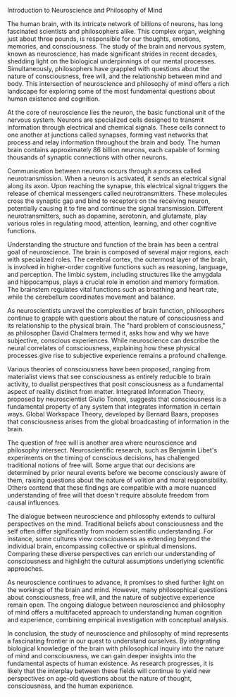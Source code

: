 Introduction to Neuroscience and Philosophy of Mind

The human brain, with its intricate network of billions of neurons, has long fascinated scientists and philosophers alike. This complex organ, weighing just about three pounds, is responsible for our thoughts, emotions, memories, and consciousness. The study of the brain and nervous system, known as neuroscience, has made significant strides in recent decades, shedding light on the biological underpinnings of our mental processes. Simultaneously, philosophers have grappled with questions about the nature of consciousness, free will, and the relationship between mind and body. This intersection of neuroscience and philosophy of mind offers a rich landscape for exploring some of the most fundamental questions about human existence and cognition.

At the core of neuroscience lies the neuron, the basic functional unit of the nervous system. Neurons are specialized cells designed to transmit information through electrical and chemical signals. These cells connect to one another at junctions called synapses, forming vast networks that process and relay information throughout the brain and body. The human brain contains approximately 86 billion neurons, each capable of forming thousands of synaptic connections with other neurons.

Communication between neurons occurs through a process called neurotransmission. When a neuron is activated, it sends an electrical signal along its axon. Upon reaching the synapse, this electrical signal triggers the release of chemical messengers called neurotransmitters. These molecules cross the synaptic gap and bind to receptors on the receiving neuron, potentially causing it to fire and continue the signal transmission. Different neurotransmitters, such as dopamine, serotonin, and glutamate, play various roles in regulating mood, attention, learning, and other cognitive functions.

Understanding the structure and function of the brain has been a central goal of neuroscience. The brain is composed of several major regions, each with specialized roles. The cerebral cortex, the outermost layer of the brain, is involved in higher-order cognitive functions such as reasoning, language, and perception. The limbic system, including structures like the amygdala and hippocampus, plays a crucial role in emotion and memory formation. The brainstem regulates vital functions such as breathing and heart rate, while the cerebellum coordinates movement and balance.

As neuroscientists unravel the complexities of brain function, philosophers continue to grapple with questions about the nature of consciousness and its relationship to the physical brain. The "hard problem of consciousness," as philosopher David Chalmers termed it, asks how and why we have subjective, conscious experiences. While neuroscience can describe the neural correlates of consciousness, explaining how these physical processes give rise to subjective experience remains a profound challenge.

Various theories of consciousness have been proposed, ranging from materialist views that see consciousness as entirely reducible to brain activity, to dualist perspectives that posit consciousness as a fundamental aspect of reality distinct from matter. Integrated Information Theory, proposed by neuroscientist Giulio Tononi, suggests that consciousness is a fundamental property of any system that integrates information in certain ways. Global Workspace Theory, developed by Bernard Baars, proposes that consciousness arises from the global broadcasting of information in the brain.

The question of free will is another area where neuroscience and philosophy intersect. Neuroscientific research, such as Benjamin Libet's experiments on the timing of conscious decisions, has challenged traditional notions of free will. Some argue that our decisions are determined by prior neural events before we become consciously aware of them, raising questions about the nature of volition and moral responsibility. Others contend that these findings are compatible with a more nuanced understanding of free will that doesn't require absolute freedom from causal influences.

The dialogue between neuroscience and philosophy extends to cultural perspectives on the mind. Traditional beliefs about consciousness and the self often differ significantly from modern scientific understanding. For instance, some cultures view consciousness as extending beyond the individual brain, encompassing collective or spiritual dimensions. Comparing these diverse perspectives can enrich our understanding of consciousness and highlight the cultural assumptions underlying scientific approaches.

As neuroscience continues to advance, it promises to shed further light on the workings of the brain and mind. However, many philosophical questions about consciousness, free will, and the nature of subjective experience remain open. The ongoing dialogue between neuroscience and philosophy of mind offers a multifaceted approach to understanding human cognition and experience, combining empirical investigation with conceptual analysis.

In conclusion, the study of neuroscience and philosophy of mind represents a fascinating frontier in our quest to understand ourselves. By integrating biological knowledge of the brain with philosophical inquiry into the nature of mind and consciousness, we can gain deeper insights into the fundamental aspects of human existence. As research progresses, it is likely that the interplay between these fields will continue to yield new perspectives on age-old questions about the nature of thought, consciousness, and the human experience.
